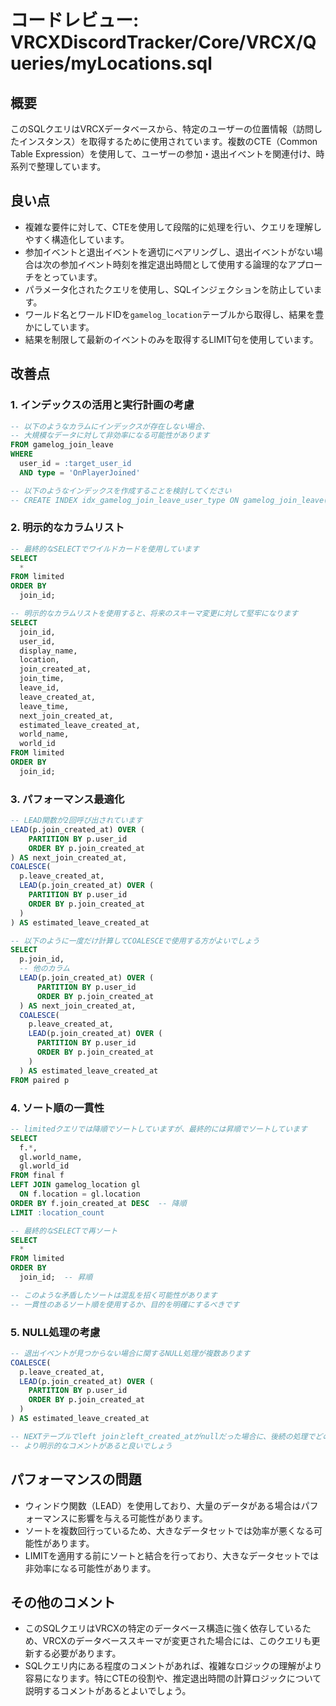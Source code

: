 # コードレビュー: VRCXDiscordTracker/Core/VRCX/Queries/myLocations.sql

## 概要

このSQLクエリはVRCXデータベースから、特定のユーザーの位置情報（訪問したインスタンス）を取得するために使用されています。複数のCTE（Common Table Expression）を使用して、ユーザーの参加・退出イベントを関連付け、時系列で整理しています。

## 良い点

- 複雑な要件に対して、CTEを使用して段階的に処理を行い、クエリを理解しやすく構造化しています。
- 参加イベントと退出イベントを適切にペアリングし、退出イベントがない場合は次の参加イベント時刻を推定退出時間として使用する論理的なアプローチをとっています。
- パラメータ化されたクエリを使用し、SQLインジェクションを防止しています。
- ワールド名とワールドIDを`gamelog_location`テーブルから取得し、結果を豊かにしています。
- 結果を制限して最新のイベントのみを取得するLIMIT句を使用しています。

## 改善点

### 1. インデックスの活用と実行計画の考慮

```sql
-- 以下のようなカラムにインデックスが存在しない場合、
-- 大規模なデータに対して非効率になる可能性があります
FROM gamelog_join_leave
WHERE
  user_id = :target_user_id
  AND type = 'OnPlayerJoined'

-- 以下のようなインデックスを作成することを検討してください
-- CREATE INDEX idx_gamelog_join_leave_user_type ON gamelog_join_leave(user_id, type, created_at);
```

### 2. 明示的なカラムリスト

```sql
-- 最終的なSELECTでワイルドカードを使用しています
SELECT
  *
FROM limited
ORDER BY
  join_id;

-- 明示的なカラムリストを使用すると、将来のスキーマ変更に対して堅牢になります
SELECT
  join_id,
  user_id,
  display_name,
  location,
  join_created_at,
  join_time,
  leave_id,
  leave_created_at,
  leave_time,
  next_join_created_at,
  estimated_leave_created_at,
  world_name,
  world_id
FROM limited
ORDER BY
  join_id;
```

### 3. パフォーマンス最適化

```sql
-- LEAD関数が2回呼び出されています
LEAD(p.join_created_at) OVER (
    PARTITION BY p.user_id
    ORDER BY p.join_created_at
) AS next_join_created_at,
COALESCE(
  p.leave_created_at,
  LEAD(p.join_created_at) OVER (
    PARTITION BY p.user_id
    ORDER BY p.join_created_at
  )
) AS estimated_leave_created_at

-- 以下のように一度だけ計算してCOALESCEで使用する方がよいでしょう
SELECT
  p.join_id,
  -- 他のカラム
  LEAD(p.join_created_at) OVER (
      PARTITION BY p.user_id
      ORDER BY p.join_created_at
  ) AS next_join_created_at,
  COALESCE(
    p.leave_created_at,
    LEAD(p.join_created_at) OVER (
      PARTITION BY p.user_id
      ORDER BY p.join_created_at
    )
  ) AS estimated_leave_created_at
FROM paired p
```

### 4. ソート順の一貫性

```sql
-- limitedクエリでは降順でソートしていますが、最終的には昇順でソートしています
SELECT
  f.*,
  gl.world_name,
  gl.world_id
FROM final f
LEFT JOIN gamelog_location gl
  ON f.location = gl.location
ORDER BY f.join_created_at DESC  -- 降順
LIMIT :location_count

-- 最終的なSELECTで再ソート
SELECT
  *
FROM limited
ORDER BY
  join_id;  -- 昇順

-- このような矛盾したソートは混乱を招く可能性があります
-- 一貫性のあるソート順を使用するか、目的を明確にするべきです
```

### 5. NULL処理の考慮

```sql
-- 退出イベントが見つからない場合に関するNULL処理が複数あります
COALESCE(
  p.leave_created_at,
  LEAD(p.join_created_at) OVER (
    PARTITION BY p.user_id
    ORDER BY p.join_created_at
  )
) AS estimated_leave_created_at

-- NEXTテーブルでleft joinとleft_created_atがnullだった場合に、後続の処理でどのように扱われるか
-- より明示的なコメントがあると良いでしょう
```

## パフォーマンスの問題

- ウィンドウ関数（LEAD）を使用しており、大量のデータがある場合はパフォーマンスに影響を与える可能性があります。
- ソートを複数回行っているため、大きなデータセットでは効率が悪くなる可能性があります。
- LIMITを適用する前にソートと結合を行っており、大きなデータセットでは非効率になる可能性があります。

## その他のコメント

- このSQLクエリはVRCXの特定のデータベース構造に強く依存しているため、VRCXのデータベーススキーマが変更された場合には、このクエリも更新する必要があります。
- SQLクエリ内にある程度のコメントがあれば、複雑なロジックの理解がより容易になります。特にCTEの役割や、推定退出時間の計算ロジックについて説明するコメントがあるとよいでしょう。
